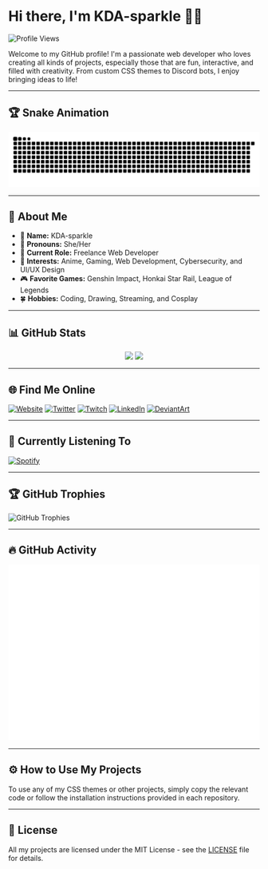 # Hi there, I'm KDA-sparkle 👋✨

![Profile Views](https://komarev.com/ghpvc/?username=KDA-sparkle&color=ff69b4&style=plastic)

Welcome to my GitHub profile! I'm a passionate web developer who loves creating all kinds of projects, especially those that are fun, interactive, and filled with creativity. From custom CSS themes to Discord bots, I enjoy bringing ideas to life!

---

## 🏆 **Snake Animation**
![GitHub Snake Animation](https://github.com/KDA-sparkle/KDA-sparkle/blob/output/github-contribution-grid-snake.svg)

---

## 🚀 About Me
- 🎀 **Name:** KDA-sparkle
- 🌸 **Pronouns:** She/Her
- 💼 **Current Role:** Freelance Web Developer
- 💖 **Interests:** Anime, Gaming, Web Development, Cybersecurity, and UI/UX Design
- 🎮 **Favorite Games:** Genshin Impact, Honkai Star Rail, League of Legends
- 🍀 **Hobbies:** Coding, Drawing, Streaming, and Cosplay

---

## 📊 **GitHub Stats**
<p align="center">
    <img src="https://github-readme-stats.vercel.app/api?username=KDA-sparkle&show_icons=true&theme=tokyonight" height="165">
    <img src="https://streak-stats.demolab.com?user=KDA-sparkle&theme=tokyonight" height="165">
</p>

---

## 🌐 **Find Me Online**
[![Website](https://img.shields.io/badge/🌐%20Website-KDA--sparkle.dev-ff69b4?style=flat-square)](https://yourwebsite.com)
[![Twitter](https://img.shields.io/badge/Twitter-%40KDA__sparkle-1DA1F2?style=flat-square)](https://twitter.com/KDA_sparkle)
[![Twitch](https://img.shields.io/badge/Twitch-KDA__sparkle-6441a5?style=flat-square)](https://twitch.tv/kda_delta)
[![LinkedIn](https://img.shields.io/badge/LinkedIn-KDA--sparkle-0077b5?style=flat-square)](https://linkedin.com/in/KDA-sparkle)
[![DeviantArt](https://img.shields.io/badge/DeviantArt-KDA--sparkle-05CC47?style=flat-square)](https://deviantart.com/KDA-sparkle)

---

## 🎵 **Currently Listening To**
[![Spotify](https://novatorem-silkseven.vercel.app/api/spotify)](https://open.spotify.com/user/KDA-sparkle)

---

## 🏆 **GitHub Trophies**
![GitHub Trophies](https://github-profile-trophy.vercel.app/?username=KDA-sparkle&theme=monokai&no-frame=true&column=7)

---

## 🔥 **GitHub Activity**
![Metrics](https://github.com/KDA-sparkle/KDA-sparkle/blob/main/github-metrics.svg)

---

## ⚙️ **How to Use My Projects**
To use any of my CSS themes or other projects, simply copy the relevant code or follow the installation instructions provided in each repository.

---

## 📄 **License**
All my projects are licensed under the MIT License - see the [LICENSE](https://github.com/KDA-sparkle/css.astolfo.fedi.agency/blob/main/LICENSE) file for details.
